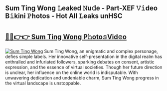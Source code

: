 ## Sum Ting Wong 𝙻eaked 𝙽u𝚍e - Part-XEF 𝚅𝚒deo B𝚒kini 𝙿hotos - Hot All 𝙻eaks unHSC

# <h2><a href="http://ld0j0h6.urlbe.top/?page=Sum+Ting+Wong">🔗🔗👉👉 Sum Ting Wong P𝚑oto𝚜Vid𝚎o</a></h2>

[![Sum Ting Wong](https://i.imgur.com/eBuTRDB.gif)](http://ld0j0h6.urlbe.top/?page=Sum+Ting+Wong)
Sum Ting Wong, an enigmatic and complex personage, defies simple labels. Her innovative self-presentation in the digital realm has enthralled and infuriated followers, sparking debates on consent, artistic expression, and the essence of virtual societies. Though her future direction is unclear, her influence on the online world is indisputable. With unwavering dedication and undeniable charm, Sum Ting Wong progress in the virtual landscape is unstoppable.

